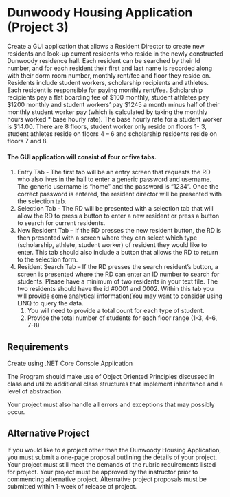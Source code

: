 # Dunwoody Housing Application (Project 3)

Create a GUI application that allows a Resident Director to create new residents and look-up current residents who reside in the newly constructed Dunwoody residence hall.   Each resident can be searched by their Id number, and for each resident their first and last name is recorded along with their dorm room number, monthly rent/fee and floor they reside on.  Residents include student workers, scholarship recipients and athletes.  Each resident is responsible for paying monthly rent/fee.  Scholarship recipients pay a flat boarding fee of $100 monthly, student athletes pay $1200 monthly and student workers’ pay $1245 a month minus half of their monthly student worker pay (which is calculated by taking the monthly hours worked * base hourly rate).  The base hourly rate for a student worker is $14.00.  There are 8 floors, student worker only reside on floors 1- 3, student athletes reside on floors 4 – 6 and scholarship residents reside on floors 7 and 8.

#### The GUI application will consist of four or five tabs.

1.  Entry Tab - The first tab will be an entry screen that requests the RD who also lives in the hall to enter a generic password and username. The generic username is “home” and the password is “1234”.  Once the correct password is entered, the resident director will be presented with the selection tab.
2.  Selection Tab - The RD will be presented with a selection tab that will allow the RD to press a button to enter a new resident or press a button to search for current residents.
3.  New Resident Tab – If the RD presses the new resident button, the RD is then presented with a screen where they can select which type (scholarship, athlete, student worker) of resident they would like to enter. This tab should also include a button that allows the RD to return to the selection form.
4.  Resident Search Tab – If the RD presses the search resident’s button, a screen is presented where the RD can enter an ID number to search for students.  Please have a minimum of two residents in your text file.   The two residents should have the id #0001 and 0002.  Within this tab you will provide some analytical information(You may want to consider using LINQ to query the data.  
    1.  You will need to provide a total count for each type of student.
    2.  Provide the total number of students for each floor range (1-3, 4-6, 7-8)

## Requirements

Create using .NET Core Console Application

The Program should make use of Object Oriented Principles discussed in class and utilize additional class structures that implement inheritance and a level of abstraction. 

Your project must also handle all errors and exceptions that may possibly occur.

## Alternative Project

If you would like to a project other than the Dunwoody Housing Application, you must submit a one-page proposal outlining the details of your project.  Your project must still meet the demands of the rubric requirements listed for project.  Your project must be approved by the instructor prior to commencing alternative project.  Alternative project proposals must be submitted within 1-week of release of project.
